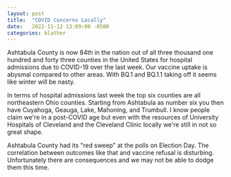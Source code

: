 ```yaml
---
layout: post
title:  "COVID Concerns Locally"
date:   2022-11-12 13:09:00 -0500
categories: blather
---
```

Ashtabula County is now 84th in the nation out of all three thousand one hundred and forty three counties in the United States for hospital admissions due to COVID-19 over the last week.  Our vaccine uptake is abysmal compared to other areas.  With BQ.1 and BQ.1.1 taking off it seems like winter will be nasty.

In terms of hospital admissions last week the top six counties are all northeastern Ohio counties.  Starting from Ashtabula as number six you then have Cuyahoga, Geauga, Lake, Mahoning, and Trumbull.  I know people claim we're in a post-COVID age but even with the resources of University Hospitals of Cleveland and the Cleveland Clinic locally we're still in not so great shape.

Ashtabula County had its "red sweep" at the polls on Election Day.  The correlation between outcomes like that and vaccine refusal is disturbing.  Unfortunately there are consequences and we may not be able to dodge them this time.
